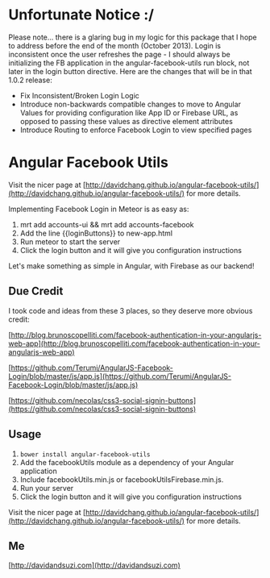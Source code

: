Unfortunate Notice :/
=======

Please note... there is a glaring bug in my logic for this package that I hope to address before the end of the month (October 2013). Login is inconsistent once the user refreshes the page - I should always be initializing the FB application in the angular-facebook-utils run block, not later in the login button directive. Here are the changes that will be in that 1.0.2 release:

- Fix Inconsistent/Broken Login Logic
- Introduce non-backwards compatible changes to move to Angular Values for providing configuration like App ID or Firebase URL, as opposed to passing these values as directive element attributes
- Introduce Routing to enforce Facebook Login to view specified pages

Angular Facebook Utils
===================

Visit the nicer page at [http://davidchang.github.io/angular-facebook-utils/](http://davidchang.github.io/angular-facebook-utils/) for more details.

Implementing Facebook Login in Meteor is as easy as:

1. mrt add accounts-ui && mrt add accounts-facebook
2. Add the line {{loginButtons}} to new-app.html
3. Run meteor to start the server
4. Click the login button and it will give you configuration instructions


Let's make something as simple in Angular, with Firebase as our backend!

Due Credit
----------

I took code and ideas from these 3 places, so they deserve more obvious credit:

[http://blog.brunoscopelliti.com/facebook-authentication-in-your-angularjs-web-app](http://blog.brunoscopelliti.com/facebook-authentication-in-your-angularjs-web-app)

[https://github.com/Terumi/AngularJS-Facebook-Login/blob/master/js/app.js](https://github.com/Terumi/AngularJS-Facebook-Login/blob/master/js/app.js)

[https://github.com/necolas/css3-social-signin-buttons](https://github.com/necolas/css3-social-signin-buttons)

Usage
-----

1. ``bower install angular-facebook-utils``
2. Add the facebookUtils module as a dependency of your Angular application
3. Include facebookUtils.min.js or facebookUtilsFirebase.min.js.
4. Run your server
5. Click the login button and it will give you configuration instructions

Visit the nicer page at [http://davidchang.github.io/angular-facebook-utils/](http://davidchang.github.io/angular-facebook-utils/) for more details.

Me
--
[http://davidandsuzi.com](http://davidandsuzi.com)
